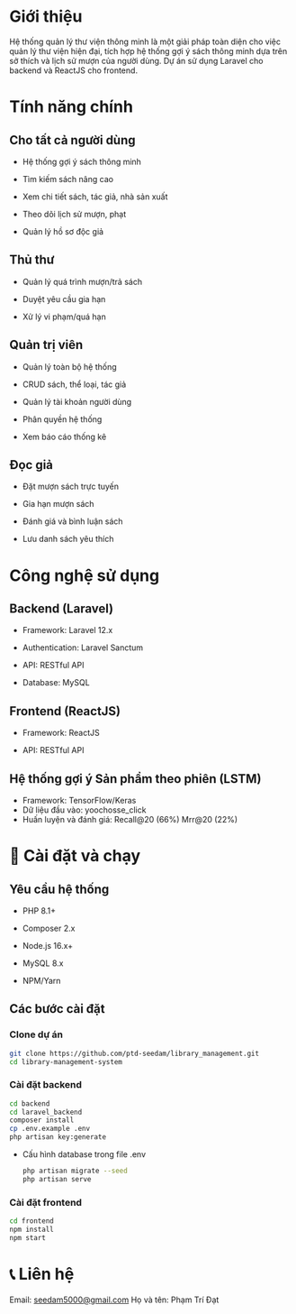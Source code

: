 # Giới thiệu
Hệ thống quản lý thư viện thông minh là một giải pháp toàn diện cho việc quản lý thư viện hiện đại, tích hợp hệ thống gợi ý sách thông minh dựa trên sở thích và lịch sử mượn của người dùng. Dự án sử dụng Laravel cho backend và ReactJS cho frontend.

#  Tính năng chính

## Cho tất cả người dùng

- Hệ thống gợi ý sách thông minh

- Tìm kiếm sách nâng cao

- Xem chi tiết sách, tác giả, nhà sản xuất

- Theo dõi lịch sử mượn, phạt

- Quản lý hồ sơ độc giả

## Thủ thư

- Quản lý quá trình mượn/trả sách

- Duyệt yêu cầu gia hạn

- Xử lý vi phạm/quá hạn

## Quản trị viên

- Quản lý toàn bộ hệ thống

- CRUD sách, thể loại, tác giả

- Quản lý tài khoản người dùng

- Phân quyền hệ thống

- Xem báo cáo thống kê

## Đọc giả

- Đặt mượn sách trực tuyến

- Gia hạn mượn sách

- Đánh giá và bình luận sách

- Lưu danh sách yêu thích

# Công nghệ sử dụng

## Backend (Laravel)

- Framework: Laravel 12.x

- Authentication: Laravel Sanctum

- API: RESTful API

- Database: MySQL

## Frontend (ReactJS)

- Framework: ReactJS

- API: RESTful API

## Hệ thống gợi ý Sản phẩm theo phiên (LSTM)
- Framework: TensorFlow/Keras
- Dữ liệu đầu vào: yoochosse_click
- Huấn luyện và đánh giá: Recall@20 (66%) Mrr@20 (22%)

# 🚀 Cài đặt và chạy

## Yêu cầu hệ thống
- PHP 8.1+

- Composer 2.x

- Node.js 16.x+

- MySQL 8.x

- NPM/Yarn

## Các bước cài đặt

### Clone dự án

```bash
git clone https://github.com/ptd-seedam/library_management.git
cd library-management-system
```

### Cài đặt backend
```bash
cd backend
cd laravel_backend
composer install
cp .env.example .env
php artisan key:generate
```
- Cấu hình database trong file .env
  ```bash
  php artisan migrate --seed
  php artisan serve
  ```
### Cài đặt frontend
```bash
cd frontend
npm install
npm start
```
# 📞 Liên hệ
Email: seedam5000@gmail.com
Họ và tên: Phạm Trí Đạt




